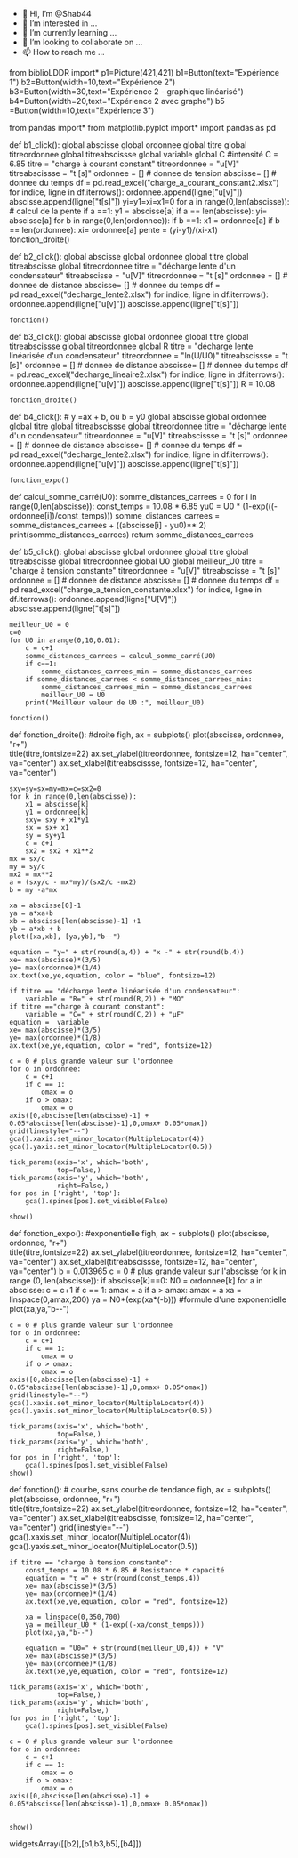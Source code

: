 - 👋 Hi, I’m @Shab44
- 👀 I’m interested in ...
- 🌱 I’m currently learning ...
- 💞️ I’m looking to collaborate on ...
- 📫 How to reach me ...

<!---
Shab44/Shab44 is a ✨ special ✨ repository because its `README.md` (this file) appears on your GitHub profile.
You can click the Preview link to take a look at your changes.
--->
from biblioLDDR import*
p1=Picture(421,421)
b1=Button(text="Expérience 1")
b2=Button(width=10,text="Expérience 2")
b3=Button(width=30,text="Expérience 2 - graphique linéarisé")
b4=Button(width=20,text="Expérience 2 avec graphe")
b5 =Button(width=10,text="Expérience 3")

from pandas import*
from matplotlib.pyplot import*
import pandas as pd

def b1_click():
    global abscisse
    global ordonnee
    global titre 
    global titreordonnee 
    global titreabscissse
    global variable
    global C #intensité
    C = 6.85
    titre = "charge à courant constant"
    titreordonnee = "u[V]"
    titreabscissse = "t [s]"
    ordonnee = [] # donnee de tension 
    abscisse= [] # donnee du temps
    df = pd.read_excel("charge_a_courant_constant2.xlsx")
    for indice, ligne in df.iterrows():
        ordonnee.append(ligne["u[v]"])
        abscisse.append(ligne["t[s]"])
    yi=y1=xi=x1=0
    for a in range(0,len(abscisse)): # calcul de la pente
        if a ==1:
            y1 = abscisse[a]
        if a == len(abscisse):
            yi= abscisse[a]
    for b in range(0,len(ordonnee)):
        if b ==1:
            x1 = ordonnee[a]
        if b == len(ordonnee):
            xi= ordonnee[a]
    pente = (yi-y1)/(xi-x1)   
    fonction_droite()
    
def b2_click():
    global abscisse
    global ordonnee
    global titre 
    global titreabscisse
    global titreordonnee
    titre = "décharge lente d'un condensateur"
    titreabscisse = "u[V]"
    titreordonnee = "t [s]"
    ordonnee = [] # donnee de distance
    abscisse= [] # donnee du temps
    df = pd.read_excel("decharge_lente2.xlsx")
    for indice, ligne in df.iterrows():
        ordonnee.append(ligne["u[v]"])
        abscisse.append(ligne["t[s]"])
    
    fonction()
    
def b3_click():
    global abscisse
    global ordonnee
    global titre 
    global titreabscissse
    global titreordonnee
    global R
    titre = "décharge lente linéarisée d'un condensateur"
    titreordonnee = "ln(U/U0)"
    titreabscissse = "t [s]"
    ordonnee = [] # donnee de distance
    abscisse= [] # donnee du temps
    df = pd.read_excel("decharge_lineaire2.xlsx")
    for indice, ligne in df.iterrows():
        ordonnee.append(ligne["u[v]"])
        abscisse.append(ligne["t[s]"])
    R = 10.08 
    
    fonction_droite()
        
def b4_click(): # y =ax + b, ou b = y0
    global abscisse
    global ordonnee
    global titre 
    global titreabscissse
    global titreordonnee
    titre = "décharge lente d'un condensateur"
    titreordonnee = "u[V]"
    titreabscissse = "t [s]"
    ordonnee = [] # donnee de distance
    abscisse= [] # donnee du temps
    df = pd.read_excel("decharge_lente2.xlsx")
    for indice, ligne in df.iterrows():
        ordonnee.append(ligne["u[v]"])
        abscisse.append(ligne["t[s]"])
        
    fonction_expo()
        
                
def calcul_somme_carré(U0):
    somme_distances_carrees = 0
    for i in range(0,len(abscisse)):
        const_temps = 10.08 * 6.85
        yu0 = U0 * (1-exp(((-ordonnee[i])/const_temps)))
        somme_distances_carrees = somme_distances_carrees + ((abscisse[i] - yu0)** 2)
    print(somme_distances_carrees)
    return somme_distances_carrees
    
def b5_click(): 
    global abscisse
    global ordonnee
    global titre 
    global titreabscisse
    global titreordonnee
    global U0
    global meilleur_U0
    titre = "charge à tension constante"
    titreordonnee = "u[V]"
    titreabscisse = "t [s]" 
    ordonnee = [] # donnee de distance
    abscisse= [] # donnee du temps
    df = pd.read_excel("charge_a_tension_constante.xlsx")
    for indice, ligne in df.iterrows():
        ordonnee.append(ligne["U[V]"])
        abscisse.append(ligne["t[s]"])
        
    meilleur_U0 = 0
    c=0
    for U0 in arange(0,10,0.01):
        c = c+1
        somme_distances_carrees = calcul_somme_carré(U0)
        if c==1:
            somme_distances_carrees_min = somme_distances_carrees
        if somme_distances_carrees < somme_distances_carrees_min:
            somme_distances_carrees_min = somme_distances_carrees
            meilleur_U0 = U0
        print("Meilleur valeur de U0 :", meilleur_U0)    
    
    fonction()
        
def fonction_droite(): #droite
    figh, ax = subplots()
    plot(abscisse, ordonnee, "r+")    
    title(titre,fontsize=22)
    ax.set_ylabel(titreordonnee,
                fontsize=12,
                ha="center",
                va="center")
    ax.set_xlabel(titreabscissse,
                 fontsize=12,
                 ha="center",
                 va="center")
    
    sxy=sy=sx=my=mx=c=sx2=0
    for k in range(0,len(abscisse)):
        x1 = abscisse[k]
        y1 = ordonnee[k]
        sxy= sxy + x1*y1
        sx = sx+ x1
        sy = sy+y1
        c = c+1
        sx2 = sx2 + x1**2
    mx = sx/c
    my = sy/c
    mx2 = mx**2
    a = (sxy/c - mx*my)/(sx2/c -mx2)
    b = my -a*mx
    
    xa = abscisse[0]-1
    ya = a*xa+b
    xb = abscisse[len(abscisse)-1] +1
    yb = a*xb + b
    plot([xa,xb], [ya,yb],"b--")
    
    equation = "y=" + str(round(a,4)) + "x -" + str(round(b,4))
    xe= max(abscisse)*(3/5)
    ye= max(ordonnee)*(1/4)
    ax.text(xe,ye,equation, color = "blue", fontsize=12)
    
    if titre == "décharge lente linéarisée d'un condensateur":
        variable = "R=" + str(round(R,2)) + "MΩ"
    if titre =="charge à courant constant":
        variable = "C=" + str(round(C,2)) + "μF"
    equation =  variable 
    xe= max(abscisse)*(3/5)
    ye= max(ordonnee)*(1/8)
    ax.text(xe,ye,equation, color = "red", fontsize=12)
    
    c = 0 # plus grande valeur sur l'ordonnee
    for o in ordonnee:
        c = c+1
        if c == 1:
            omax = o
        if o > omax:
            omax = o
    axis([0,abscisse[len(abscisse)-1] + 0.05*abscisse[len(abscisse)-1],0,omax+ 0.05*omax])
    grid(linestyle="--")
    gca().xaxis.set_minor_locator(MultipleLocator(4))
    gca().yaxis.set_minor_locator(MultipleLocator(0.5))
    
    tick_params(axis='x', which='both',
                top=False,)
    tick_params(axis='y', which='both', 
                right=False,)
    for pos in ['right', 'top']:
        gca().spines[pos].set_visible(False)
        
    show()
    
def fonction_expo(): #exponentielle
    figh, ax = subplots()
    plot(abscisse, ordonnee, "r+")    
    title(titre,fontsize=22)
    ax.set_ylabel(titreordonnee,
                fontsize=12,
                ha="center",
                va="center")
    ax.set_xlabel(titreabscissse,
                 fontsize=12,
                 ha="center",
                 va="center")
    b = 0.013965
    c = 0 # plus grande valeur sur l'abscisse
    for k in range (0, len(abscisse)):
        if abscisse[k]==0:
            N0 = ordonnee[k]
    for a in abscisse:
        c = c+1
        if c == 1:
            amax = a
        if a > amax:
            amax = a
    xa = linspace(0,amax,200)
    ya = N0*(exp(xa*(-b))) #formule d'une exponentielle
    plot(xa,ya,"b--")
    
    c = 0 # plus grande valeur sur l'ordonnee
    for o in ordonnee:
        c = c+1
        if c == 1:
            omax = o
        if o > omax:
            omax = o
    axis([0,abscisse[len(abscisse)-1] + 0.05*abscisse[len(abscisse)-1],0,omax+ 0.05*omax])
    grid(linestyle="--")
    gca().xaxis.set_minor_locator(MultipleLocator(4))
    gca().yaxis.set_minor_locator(MultipleLocator(0.5))
    
    tick_params(axis='x', which='both',
                top=False,)
    tick_params(axis='y', which='both', 
                right=False,)
    for pos in ['right', 'top']:
        gca().spines[pos].set_visible(False)
    show()

def fonction(): # courbe, sans courbe de tendance
    figh, ax = subplots()
    plot(abscisse, ordonnee, "r+")    
    title(titre,fontsize=22)
    ax.set_ylabel(titreordonnee,
                fontsize=12,
                ha="center",
                va="center")
    ax.set_xlabel(titreabscisse,
                 fontsize=12,
                 ha="center",
                 va="center")
    grid(linestyle="--")
    gca().xaxis.set_minor_locator(MultipleLocator(4))
    gca().yaxis.set_minor_locator(MultipleLocator(0.5))
    
    if titre == "charge à tension constante":
        const_temps = 10.08 * 6.85 # Resistance * capacité
        equation = "τ =" + str(round(const_temps,4))
        xe= max(abscisse)*(3/5)
        ye= max(ordonnee)*(1/4)
        ax.text(xe,ye,equation, color = "red", fontsize=12)
    
        xa = linspace(0,350,700)
        ya = meilleur_U0 * (1-exp((-xa/const_temps)))
        plot(xa,ya,"b--")
        
        equation = "U0=" + str(round(meilleur_U0,4)) + "V"
        xe= max(abscisse)*(3/5)
        ye= max(ordonnee)*(1/8)
        ax.text(xe,ye,equation, color = "red", fontsize=12)
    
    tick_params(axis='x', which='both',
                top=False,)
    tick_params(axis='y', which='both', 
                right=False,)
    for pos in ['right', 'top']:
        gca().spines[pos].set_visible(False)
    
    c = 0 # plus grande valeur sur l'ordonnee
    for o in ordonnee:
        c = c+1
        if c == 1:
            omax = o
        if o > omax:
            omax = o
    axis([0,abscisse[len(abscisse)-1] + 0.05*abscisse[len(abscisse)-1],0,omax+ 0.05*omax])

        
    show()
    
        
widgetsArray([[b2],[b1,b3,b5],[b4]])

